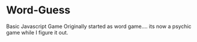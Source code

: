 # Word-Guess
Basic Javascript Game
Originally started as word game.... its now a psychic game while I figure it out. 
